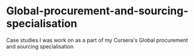 # Global-procurement-and-sourcing-specialisation
Case studies I was work on as a part of my Cursera's Global procurement and sourcing specialisation
